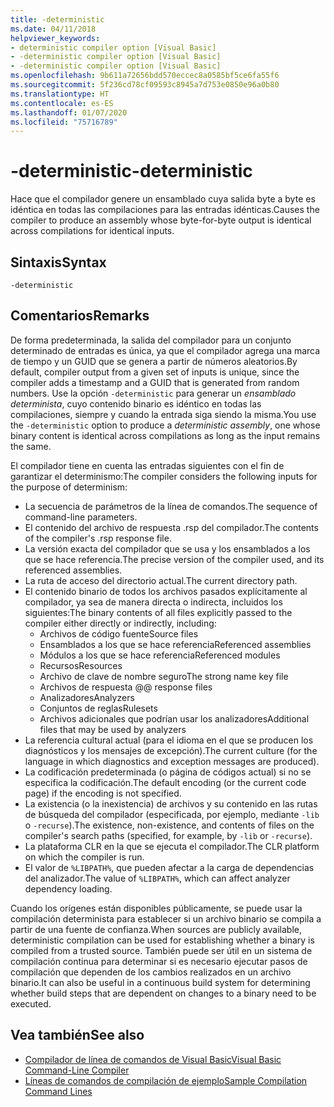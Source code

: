 ```yaml
---
title: -deterministic
ms.date: 04/11/2018
helpviewer_keywords:
- deterministic compiler option [Visual Basic]
- -deterministic compiler option [Visual Basic]
- -deterministic compiler option [Visual Basic]
ms.openlocfilehash: 9b611a72656bdd570eccec8a0585bf5ce6fa55f6
ms.sourcegitcommit: 5f236cd78cf09593c8945a7d753e0850e96a0b80
ms.translationtype: HT
ms.contentlocale: es-ES
ms.lasthandoff: 01/07/2020
ms.locfileid: "75716789"
---
```

# <a name="-deterministic"></a><span data-ttu-id="6b016-102">-deterministic</span><span class="sxs-lookup"><span data-stu-id="6b016-102">-deterministic</span></span>

<span data-ttu-id="6b016-103">Hace que el compilador genere un ensamblado cuya salida byte a byte es idéntica en todas las compilaciones para las entradas idénticas.</span><span class="sxs-lookup"><span data-stu-id="6b016-103">Causes the compiler to produce an assembly whose byte-for-byte output is identical across compilations for identical inputs.</span></span>

## <a name="syntax"></a><span data-ttu-id="6b016-104">Sintaxis</span><span class="sxs-lookup"><span data-stu-id="6b016-104">Syntax</span></span>

```console
-deterministic
```

## <a name="remarks"></a><span data-ttu-id="6b016-105">Comentarios</span><span class="sxs-lookup"><span data-stu-id="6b016-105">Remarks</span></span>

<span data-ttu-id="6b016-106">De forma predeterminada, la salida del compilador para un conjunto determinado de entradas es única, ya que el compilador agrega una marca de tiempo y un GUID que se genera a partir de números aleatorios.</span><span class="sxs-lookup"><span data-stu-id="6b016-106">By default, compiler output from a given set of inputs is unique, since the compiler adds a timestamp and a GUID that is generated from random numbers.</span></span> <span data-ttu-id="6b016-107">Use la opción `-deterministic` para generar un *ensamblado determinista*, cuyo contenido binario es idéntico en todas las compilaciones, siempre y cuando la entrada siga siendo la misma.</span><span class="sxs-lookup"><span data-stu-id="6b016-107">You use the `-deterministic` option to produce a *deterministic assembly*, one whose binary content is identical across compilations as long as the input remains the same.</span></span>

<span data-ttu-id="6b016-108">El compilador tiene en cuenta las entradas siguientes con el fin de garantizar el determinismo:</span><span class="sxs-lookup"><span data-stu-id="6b016-108">The compiler considers the following inputs for the purpose of determinism:</span></span>

- <span data-ttu-id="6b016-109">La secuencia de parámetros de la línea de comandos.</span><span class="sxs-lookup"><span data-stu-id="6b016-109">The sequence of command-line parameters.</span></span>
- <span data-ttu-id="6b016-110">El contenido del archivo de respuesta .rsp del compilador.</span><span class="sxs-lookup"><span data-stu-id="6b016-110">The contents of the compiler's .rsp response file.</span></span>
- <span data-ttu-id="6b016-111">La versión exacta del compilador que se usa y los ensamblados a los que se hace referencia.</span><span class="sxs-lookup"><span data-stu-id="6b016-111">The precise version of the compiler used, and its referenced assemblies.</span></span>
- <span data-ttu-id="6b016-112">La ruta de acceso del directorio actual.</span><span class="sxs-lookup"><span data-stu-id="6b016-112">The current directory path.</span></span>
- <span data-ttu-id="6b016-113">El contenido binario de todos los archivos pasados explícitamente al compilador, ya sea de manera directa o indirecta, incluidos los siguientes:</span><span class="sxs-lookup"><span data-stu-id="6b016-113">The binary contents of all files explicitly passed to the compiler either directly or indirectly, including:</span></span>
  - <span data-ttu-id="6b016-114">Archivos de código fuente</span><span class="sxs-lookup"><span data-stu-id="6b016-114">Source files</span></span>
  - <span data-ttu-id="6b016-115">Ensamblados a los que se hace referencia</span><span class="sxs-lookup"><span data-stu-id="6b016-115">Referenced assemblies</span></span>
  - <span data-ttu-id="6b016-116">Módulos a los que se hace referencia</span><span class="sxs-lookup"><span data-stu-id="6b016-116">Referenced modules</span></span>
  - <span data-ttu-id="6b016-117">Recursos</span><span class="sxs-lookup"><span data-stu-id="6b016-117">Resources</span></span>
  - <span data-ttu-id="6b016-118">Archivo de clave de nombre seguro</span><span class="sxs-lookup"><span data-stu-id="6b016-118">The strong name key file</span></span>
  - <span data-ttu-id="6b016-119">Archivos de respuesta @</span><span class="sxs-lookup"><span data-stu-id="6b016-119">@ response files</span></span>
  - <span data-ttu-id="6b016-120">Analizadores</span><span class="sxs-lookup"><span data-stu-id="6b016-120">Analyzers</span></span>
  - <span data-ttu-id="6b016-121">Conjuntos de reglas</span><span class="sxs-lookup"><span data-stu-id="6b016-121">Rulesets</span></span>
  - <span data-ttu-id="6b016-122">Archivos adicionales que podrían usar los analizadores</span><span class="sxs-lookup"><span data-stu-id="6b016-122">Additional files that may be used by analyzers</span></span>
- <span data-ttu-id="6b016-123">La referencia cultural actual (para el idioma en el que se producen los diagnósticos y los mensajes de excepción).</span><span class="sxs-lookup"><span data-stu-id="6b016-123">The current culture (for the language in which diagnostics and exception messages are produced).</span></span>
- <span data-ttu-id="6b016-124">La codificación predeterminada (o página de códigos actual) si no se especifica la codificación.</span><span class="sxs-lookup"><span data-stu-id="6b016-124">The default encoding (or the current code page) if the encoding is not specified.</span></span>
- <span data-ttu-id="6b016-125">La existencia (o la inexistencia) de archivos y su contenido en las rutas de búsqueda del compilador (especificada, por ejemplo, mediante `-lib` o `-recurse`).</span><span class="sxs-lookup"><span data-stu-id="6b016-125">The existence, non-existence, and contents of files on the compiler's search paths (specified, for example, by `-lib` or `-recurse`).</span></span>
- <span data-ttu-id="6b016-126">La plataforma CLR en la que se ejecuta el compilador.</span><span class="sxs-lookup"><span data-stu-id="6b016-126">The CLR platform on which the compiler is run.</span></span>
- <span data-ttu-id="6b016-127">El valor de `%LIBPATH%`, que pueden afectar a la carga de dependencias del analizador.</span><span class="sxs-lookup"><span data-stu-id="6b016-127">The value of `%LIBPATH%`, which can affect analyzer dependency loading.</span></span>

<span data-ttu-id="6b016-128">Cuando los orígenes están disponibles públicamente, se puede usar la compilación determinista para establecer si un archivo binario se compila a partir de una fuente de confianza.</span><span class="sxs-lookup"><span data-stu-id="6b016-128">When sources are publicly available, deterministic compilation can be used for establishing whether a binary is compiled from a trusted source.</span></span> <span data-ttu-id="6b016-129">También puede ser útil en un sistema de compilación continua para determinar si es necesario ejecutar pasos de compilación que dependen de los cambios realizados en un archivo binario.</span><span class="sxs-lookup"><span data-stu-id="6b016-129">It can also be useful in a continuous build system for determining whether build steps that are dependent on changes to a binary need to be executed.</span></span>

## <a name="see-also"></a><span data-ttu-id="6b016-130">Vea también</span><span class="sxs-lookup"><span data-stu-id="6b016-130">See also</span></span>

- [<span data-ttu-id="6b016-131">Compilador de línea de comandos de Visual Basic</span><span class="sxs-lookup"><span data-stu-id="6b016-131">Visual Basic Command-Line Compiler</span></span>](../../../visual-basic/reference/command-line-compiler/index.md)
- [<span data-ttu-id="6b016-132">Líneas de comandos de compilación de ejemplo</span><span class="sxs-lookup"><span data-stu-id="6b016-132">Sample Compilation Command Lines</span></span>](../../../visual-basic/reference/command-line-compiler/sample-compilation-command-lines.md)
